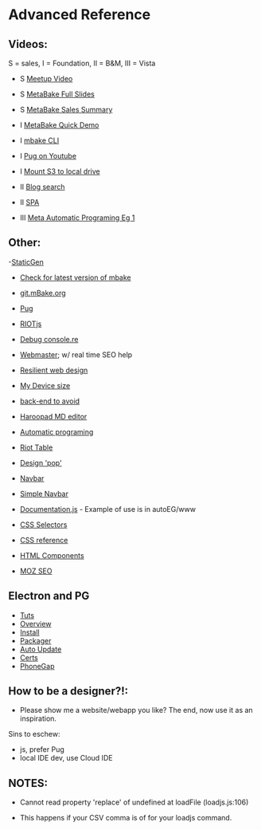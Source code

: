 
# Advanced Reference


## Videos:
S = sales, I = Foundation, II = B&M, III = Vista
- S <a href='https://vimeo.com/282034037' target='_blank'>Meetup Video</a>
- S [MetaBake Full Slides](http://prez.mBake.org/p)
- S [MetaBake Sales Summary](https://www.youtube.com/watch?v=OK-cJNSkQII)

- I [MetaBake Quick Demo](https://youtu.be/WyCdSFTUIvM)
- I [mbake CLI](https://youtu.be/-KkPfAnEXyk)
- I [Pug on Youtube](http://youtube.com/watch?v=wzAWI9h3q18)
- I [Mount S3 to local drive](http://wgehnerlab1.mBake.org.s3-website-us-east-1.amazonaws.com/lab1v0.html)

- II [Blog search](https://www.youtube.com/watch?v=-4i9_SYyTOo)
- II [SPA](https://youtu.be/LHFjjDPlU3A)
- III [Meta Automatic Programing Eg 1 ](http://youtube.com/watch?v=c4mWhefhOoQ)


## Other:

-[StaticGen](https://www.staticgen.com/MetaBakeorg)
- <a href='https://www.npmjs.com/package/mbake' target='_blank'>Check for latest version of mbake</a>
- <a href='http://git.mBake.org' target='_blank'>git.mBake.org</a>
- [Pug](https://pug.mBake.org)
- [RIOTjs](https://riot.js.org/)
- [Debug console.re](http://console.re)
- [Webmaster](https://www.google.com/webmasters); w/ real time SEO help

- [Resilient web design](https://resilientwebdesign.com/introduction)
- [My Device size](https://www.mydevice.io)
- [back-end to avoid](https://engineering.videoblocks.com/web-architecture-101-a3224e126947?gi=8a9df433a15f)
- [Haroopad MD editor](http://pad.haroopress.com/user)
- [Automatic programing](https://en.wikipedia.org/wiki/Automatic_programming)
- [Riot Table](https://codepen.io/bchoii/pen/VeQepw)

- [Design 'pop'](https://medium.com/@erikdkennedy/7-rules-for-creating-gorgeous-ui-part-2-430de537ba96)
- [Navbar](https://github.com/thednp/navbar.js/)
- [Simple Navbar](https://www.w3schools.com/css/css_navbar.asp)
- [Documentation.js](https://documentation.js.org) - Example of use is in autoEG/www
- [CSS Selectors](https://adam-marsden.co.uk/css-cheat-sheet)
- [CSS reference](https://tympanus.net/codrops/css_reference/)
- [HTML Components](https://www.youtube.com/watch?v=yCArIyY907Q)
- [MOZ SEO](https://moz.com/link-explorer?utm_source=facebook&utm_medium=paid&utm_campaign=mp_links_18)

## Electron and PG
- [Tuts](https://electronjs.org/docs/tutorial)
- [Overview](https://blog.dcpos.ch/how-to-make-your-electron-app-sexy)
- [Install](https://github.com/electron/windows-installer)
- [Packager](https://www.christianengvall.se/electron-packager-tutorial/)
- [Auto Update](https://medium.com/heresy-dev/auto-updating-apps-for-windows-and-osx-using-electron-the-complete-guide-4aa7a50b904c)
- [Certs](https://hackernoon.com/electron-on-the-appstore-pain-tears-iii-ship-it-a8c6bb141ece)
- [PhoneGap](http://docs.phonegap.com/references/phonegap-cli/create/)

## How to be a designer?!:
- Please show me a website/webapp you like?
The end, now use it as an inspiration.


Sins to eschew:
- js, prefer Pug
- local IDE dev, use Cloud IDE


## NOTES:

- Cannot read property 'replace' of undefined
    at loadFile (loadjs.js:106)
* This happens if your CSV comma is of for your loadjs command.